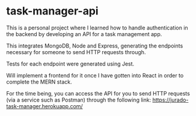 # task-manager-api
This is a personal project where I learned how to handle authentication in the backend by developing an API for a task management app.

This integrates MongoDB, Node and Express, generating the endpoints necessary for someone to send HTTP requests through. 

Tests for each endpoint were generated using Jest. 

Will implement a frontend for it once I have gotten into React in order to complete the MERN stack. 

For the time being, you can access the API for you to send HTTP requests (via a service such as Postman) through the following link:
https://jurado-task-manager.herokuapp.com/
